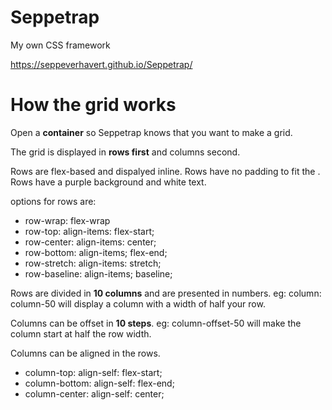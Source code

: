 # Seppetrap
My own CSS framework

https://seppeverhavert.github.io/Seppetrap/

# How the grid works
  
Open a **container** so Seppetrap knows that you want to make a grid.

The grid is displayed in **rows first** and columns second.

Rows are flex-based and dispalyed inline.
Rows have no padding to fit the <container>.
Rows have a purple background and white text.
  
options for rows are:
  - row-wrap: flex-wrap
  - row-top: align-items: flex-start;
  - row-center: align-items: center;
  - row-bottom: align-items; flex-end;
  - row-stretch: align-items: stretch;
  - row-baseline: align-items; baseline;
  
  Rows are divided in **10 columns** and are presented in numbers.
  eg: column: column-50 will display a column with a width of half your row.
  
  Columns can be offset in **10 steps**.
  eg: column-offset-50 will make the column start at half the row width.
  
  Columns can be aligned in the rows.
  - column-top:  align-self: flex-start;
  - column-bottom: align-self: flex-end;
  - column-center: align-self: center;
  

  
